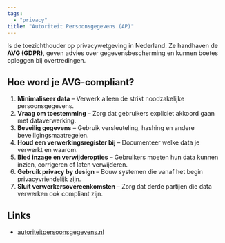 ```yaml
---
tags:
  - "privacy"
title: "Autoriteit Persoonsgegevens (AP)"
---
```


Is de toezichthouder op privacywetgeving in Nederland. Ze handhaven de **AVG (GDPR)**, geven advies over gegevensbescherming en kunnen boetes opleggen bij overtredingen.

## Hoe word je AVG-compliant?

1. **Minimaliseer data** – Verwerk alleen de strikt noodzakelijke persoonsgegevens.  
2. **Vraag om toestemming** – Zorg dat gebruikers expliciet akkoord gaan met dataverwerking.  
3. **Beveilig gegevens** – Gebruik versleuteling, hashing en andere beveiligingsmaatregelen.  
4. **Houd een verwerkingsregister bij** – Documenteer welke data je verwerkt en waarom.  
5. **Bied inzage en verwijderopties** – Gebruikers moeten hun data kunnen inzien, corrigeren of laten verwijderen.  
6. **Gebruik privacy by design** – Bouw systemen die vanaf het begin privacyvriendelijk zijn.  
7. **Sluit verwerkersovereenkomsten** – Zorg dat derde partijen die data verwerken ook compliant zijn.  

## Links

- [autoriteitpersoonsgegevens.nl](https://autoriteitpersoonsgegevens.nl)